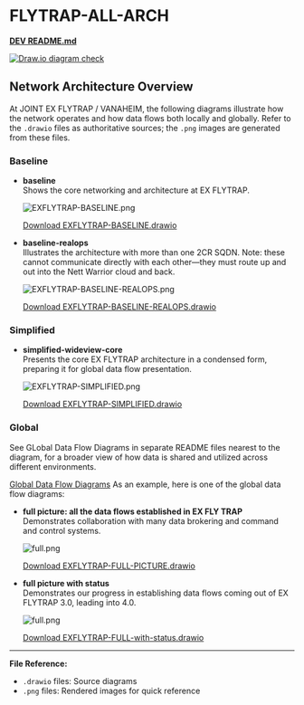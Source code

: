 # FLYTRAP-ALL-ARCH

**[DEV README.md](DEVREADME.md)**

[![Draw.io diagram check](https://github.com/dlf-dds/FLYTRAP-ALL-ARCH/actions/workflows/diagrams.yml/badge.svg)](https://github.com/dlf-dds/FLYTRAP-ALL-ARCH/actions/workflows/diagrams.yml)


## Network Architecture Overview

At JOINT EX FLYTRAP / VANAHEIM, the following diagrams illustrate how the network operates and how data flows both locally and globally. Refer to the `.drawio` files as authoritative sources; the `.png` images are generated from these files.

### Baseline

- **baseline**  
    Shows the core networking and architecture at EX FLYTRAP.

    ![EXFLYTRAP-BASELINE.png](baseline/EXFLYTRAP-BASELINE.png)
    
    [Download EXFLYTRAP-BASELINE.drawio](baseline/EXFLYTRAP-BASELINE.drawio)

- **baseline-realops**  
    Illustrates the architecture with more than one 2CR SQDN. Note: these cannot communicate directly with each other—they must route up and out into the Nett Warrior cloud and back.

    ![EXFLYTRAP-BASELINE-REALOPS.png](baseline/EXFLYTRAP-BASELINE-REALOPS.png)
    
    [Download EXFLYTRAP-BASELINE-REALOPS.drawio](baseline/EXFLYTRAP-BASELINE-REALOPS.drawio)

### Simplified

- **simplified-wideview-core**  
    Presents the core EX FLYTRAP architecture in a condensed form, preparing it for global data flow presentation.

    ![EXFLYTRAP-SIMPLIFIED.png](simplified/EXFLYTRAP-SIMPLIFIED.png)
    
    [Download EXFLYTRAP-SIMPLIFIED.drawio](simplified/EXFLYTRAP-SIMPLIFIED.drawio)

### Global

See GLobal Data Flow Diagrams in separate README files nearest to the diagram, for a broader view of how data is shared and utilized across different environments.

[Global Data Flow Diagrams](global/README.md)
As an example, here is one of the global data flow diagrams:

- **full picture: all the data flows established in EX FLY TRAP**  
    Demonstrates collaboration with many data brokering and command and control systems.

    ![full.png](simplified/EXFLYTRAP-FULL-PICTURE.png)
    
    [Download EXFLYTRAP-FULL-PICTURE.drawio](global/core4rce/EXFLYTRAP-FULL-PICTURE.drawio)

- **full picture with status**  
    Demonstrates our progress in establishing data flows coming out of EX FLYTRAP 3.0, leading into 4.0.

    ![full.png](simplified/EXFLYTRAP-FULL-with-status.png)
    
    [Download EXFLYTRAP-FULL-with-status.drawio](global/core4rce/EXFLYTRAP-FULL-with-status.drawio)

---
**File Reference:**  
- `.drawio` files: Source diagrams  
- `.png` files: Rendered images for quick reference